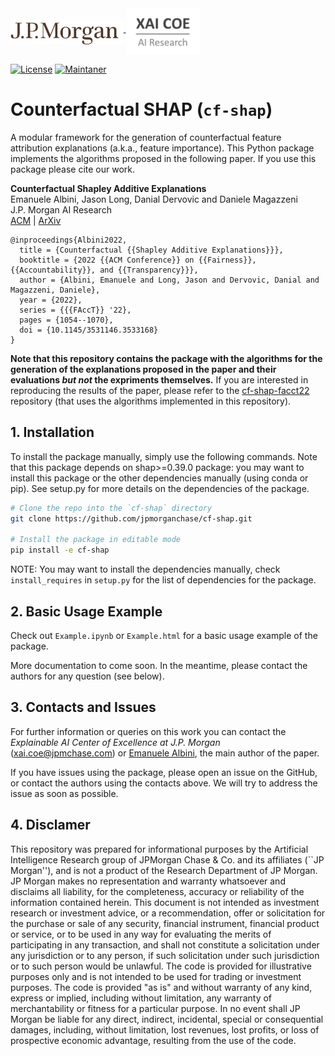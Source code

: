 <a href="https://www.jpmorgan.com/technology/artificial-intelligence">
<img align="middle" src="./assets/jpmorgan-logo.svg" alt="JPMorgan Logo" height="40">
<img align="middle" src="./assets/xai_coe-logo.png" alt="Explainale AI Center of Excellence Logo" height="75">
</a>

<!-- [![PyPI pyversions](https://img.shields.io/pypi/pyversions/cfshap.svg)](https://pypi.python.org/pypi/cfshap/) -->
<!-- [![PyPI](https://badge.fury.io/py/cfshap.svg)](https://pypi.python.org/pypi/cfshap/) -->
[![License](https://img.shields.io/github/license/jpmorganchase/cf-shap)](https://github.com/jpmorganchase/cf-shap/blob/master/LICENSE)
[![Maintaner](https://img.shields.io/badge/maintainer-Emanuele_Albini-lightgrey)](https://www.emanuelealbini.com)


# Counterfactual SHAP (`cf-shap`)
A modular framework for the generation of counterfactual feature attribution explanations (a.k.a., feature importance). 
This Python package implements the algorithms proposed in the following paper. 
If you use this package please cite our work.

**Counterfactual Shapley Additive Explanations**  
Emanuele Albini, Jason Long, Danial Dervovic and Daniele Magazzeni  
J.P. Morgan AI Research  
[ACM](https://dl.acm.org/doi/abs/10.1145/3531146.3533168) | [ArXiv](https://arxiv.org/abs/2110.14270)

```
@inproceedings{Albini2022,
  title = {Counterfactual {{Shapley Additive Explanations}}},
  booktitle = {2022 {{ACM Conference}} on {{Fairness}}, {{Accountability}}, and {{Transparency}}},
  author = {Albini, Emanuele and Long, Jason and Dervovic, Danial and Magazzeni, Daniele},
  year = {2022},
  series = {{{FAccT}} '22},
  pages = {1054--1070},
  doi = {10.1145/3531146.3533168}
}
```

**Note that this repository contains the package with the algorithms for the generation of the explanations proposed in the paper and their evaluations _but not_ the expriments themselves.** If you are interested in reproducing the results of the paper, please refer to the [cf-shap-facct22](https://github.com/jpmorganchase/cf-shap-facct22) repository (that uses the algorithms implemented in this repository).
 
## 1. Installation
To install the package manually, simply use the following commands. Note that this package depends on shap>=0.39.0 package: you may want to install this package or the other dependencies manually (using conda or pip). See setup.py for more details on the dependencies of the package.

```bash
# Clone the repo into the `cf-shap` directory
git clone https://github.com/jpmorganchase/cf-shap.git

# Install the package in editable mode
pip install -e cf-shap
```
NOTE: You may want to install the dependencies manually, check `install_requires` in `setup.py` for the list of dependencies for the package.

## 2. Basic Usage Example
Check out `Example.ipynb` or `Example.html` for a basic usage example of the package.

More documentation to come soon. In the meantime, please contact the authors for any question (see below).


## 3. Contacts and Issues

For further information or queries on this work you can contact the _Explainable AI Center of Excellence at J.P. Morgan_ ([xai.coe@jpmchase.com](mailto:xai.coe@jpmchase.com)) or [Emanuele Albini](https://www.emanuelealbini.com), the main author of the paper.

If you have issues using the package, please open an issue on the GitHub, or contact the authors using the contacts above. We will try to address the issue as soon as possible.

## 4. Disclamer

This repository was prepared for informational purposes by the Artificial Intelligence Research group of JPMorgan Chase & Co. and its affiliates (``JP Morgan''), and is not a product of the Research Department of JP Morgan. JP Morgan makes no representation and warranty whatsoever and disclaims all liability, for the completeness, accuracy or reliability of the information contained herein. This document is not intended as investment research or investment advice, or a recommendation, offer or solicitation for the purchase or sale of any security, financial instrument, financial product or service, or to be used in any way for evaluating the merits of participating in any transaction, and shall not constitute a solicitation under any jurisdiction or to any person, if such solicitation under such jurisdiction or to such person would be unlawful.
The code is provided for illustrative purposes only and is not intended to be used for trading or investment purposes. The code is provided "as is" and without warranty of any kind, express or implied, including without limitation, any warranty of merchantability or fitness for a particular purpose. In no event shall JP Morgan be liable for any direct, indirect, incidental, special or consequential damages, including, without limitation, lost revenues, lost profits, or loss of prospective economic advantage, resulting from the use of the code.